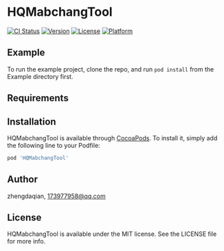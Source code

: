 # HQMabchangTool

[![CI Status](https://img.shields.io/travis/zhengdaqian/HQMabchangTool.svg?style=flat)](https://travis-ci.org/zhengdaqian/HQMabchangTool)
[![Version](https://img.shields.io/cocoapods/v/HQMabchangTool.svg?style=flat)](https://cocoapods.org/pods/HQMabchangTool)
[![License](https://img.shields.io/cocoapods/l/HQMabchangTool.svg?style=flat)](https://cocoapods.org/pods/HQMabchangTool)
[![Platform](https://img.shields.io/cocoapods/p/HQMabchangTool.svg?style=flat)](https://cocoapods.org/pods/HQMabchangTool)

## Example

To run the example project, clone the repo, and run `pod install` from the Example directory first.

## Requirements

## Installation

HQMabchangTool is available through [CocoaPods](https://cocoapods.org). To install
it, simply add the following line to your Podfile:

```ruby
pod 'HQMabchangTool'
```

## Author

zhengdaqian, 173977958@qq.com

## License

HQMabchangTool is available under the MIT license. See the LICENSE file for more info.
